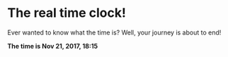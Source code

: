 # The real time clock!

Ever wanted to know what the time is? Well, your journey is about to end!

**The time is Nov 21, 2017, 18:15**